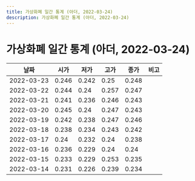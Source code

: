 ```yaml
---
title: 가상화폐 일간 통계 (아더, 2022-03-24)
description: 가상화폐 일간 통계 (아더, 2022-03-24)
---
```



가상화폐 일간 통계 (아더, 2022-03-24)
===

|날짜|시가|저가|고가|종가|비고|
|--|--|--|--|--|--|
|2022-03-23|0.246|0.242|0.25|0.248|    |
|2022-03-22|0.244|0.24|0.257|0.247|    |
|2022-03-21|0.241|0.236|0.246|0.243|    |
|2022-03-20|0.245|0.24|0.247|0.243|    |
|2022-03-19|0.242|0.238|0.247|0.246|    |
|2022-03-18|0.238|0.234|0.243|0.242|    |
|2022-03-17|0.24|0.232|0.24|0.238|    |
|2022-03-16|0.236|0.229|0.24|0.24|    |
|2022-03-15|0.233|0.229|0.253|0.235|    |
|2022-03-14|0.231|0.226|0.239|0.234|    |

